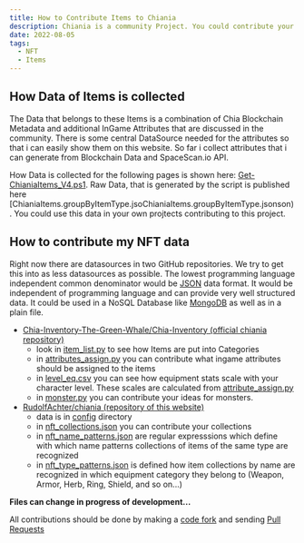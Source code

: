 ```yaml
---
title: How to Contribute Items to Chiania
description: Chiania is a community Project. You could contribute your own NFTs to get verified and usable in Chiania
date: 2022-08-05
tags:
  - NFT
  - Items
---
```


## How Data of Items is collected

The Data that belongs to these Items is a combination of Chia Blockchain Metadata and additional InGame Attributes that are discussed in the community.
There is some central DataSource needed for the attributes so that i can easily show them on this website.
So far i collect attributes that i can generate from Blockchain Data and SpaceScan.io API.

How Data is collected for the following pages is shown here: [Get-ChianiaItems_V4.ps1](https://github.com/RudolfAchter/chiania/blob/main/src/Get-ChianiaItems_V4.ps1). Raw Data, that is generated by the script is published here [ChianiaItems.groupByItemType.jsoChianiaItems.groupByItemType.jsonson). You could use this data in your own projtects contributing to this project.


## How to contribute my NFT data

Right now there are datasources in two GitHub repositories. We try to get this into as less datasources as possible. The lowest programming language independent common denominator would be [JSON](https://en.wikipedia.org/wiki/JSON) data format. It would be independent of programming language and can provide very well structured data. It could be used in a NoSQL Database like [MongoDB](https://www.mongodb.com/) as well as in a plain file.

- [Chia-Inventory-The-Green-Whale/Chia-Inventory (official chiania repository)](https://github.com/Chia-Inventory-The-Green-Whale/Chia-Inventory)
    - look in [item_list.py](https://raw.githubusercontent.com/Chia-Inventory-The-Green-Whale/Chia-Inventory/main/item_list.py) to see how Items are put into Categories
    - in [attributes_assign.py](https://github.com/Chia-Inventory-The-Green-Whale/Chia-Inventory/blob/main/attribute_assign.py) you can contribute what ingame attributes should be assigned to the items
    - in [level_eq.csv](https://github.com/Chia-Inventory-The-Green-Whale/Chia-Inventory/blob/main/level_eq.csv) you can see how equipment stats scale with your character level. These scales are calculated from [attribute_assign.py](https://github.com/Chia-Inventory-The-Green-Whale/Chia-Inventory/blob/main/attribute_assign.py)
    - in [monster.py](https://github.com/Chia-Inventory-The-Green-Whale/Chia-Inventory/blob/main/monster.py) you can contribute your ideas for monsters.
- [RudolfAchter/chiania (repository of this website)](https://github.com/RudolfAchter/chiania)
    - data is in [config](https://github.com/RudolfAchter/chiania/tree/main/config) directory
    - in [nft_collections.json](https://github.com/RudolfAchter/chiania/blob/main/config/nft_collections.json) you can contribute your collections
    - in [nft_name_patterns.json](https://github.com/RudolfAchter/chiania/blob/main/config/nft_name_patterns.json) are regular expresssions which define with which name patterns collections of items of the same type are recognized
    - in [nft_type_patterns.json](https://github.com/RudolfAchter/chiania/blob/main/config/nft_type_patterns.json) is defined how item collections by name are recognized in which equipment category they belong to (Weapon, Armor, Herb, Ring, Shield, and so on...)

**Files can change in progress of development...**


All contributions should be done by making a [code fork](https://docs.github.com/en/pull-requests/collaborating-with-pull-requests/working-with-forks/about-forks) and sending [Pull Requests](https://docs.github.com/en/pull-requests/collaborating-with-pull-requests/proposing-changes-to-your-work-with-pull-requests/creating-a-pull-request)